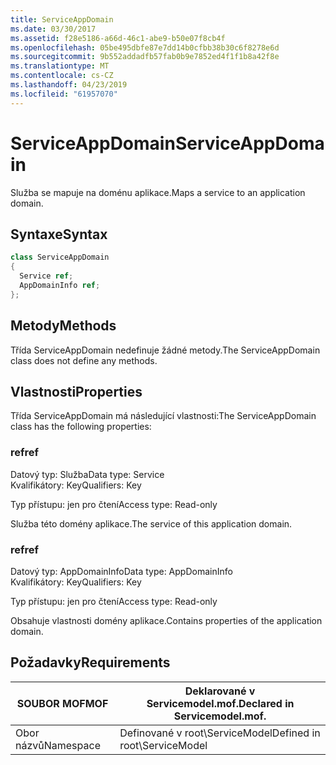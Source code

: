 ```yaml
---
title: ServiceAppDomain
ms.date: 03/30/2017
ms.assetid: f28e5186-a66d-46c1-abe9-b50e07f8cb4f
ms.openlocfilehash: 05be495dbfe87e7dd14b0cfbb38b30c6f8278e6d
ms.sourcegitcommit: 9b552addadfb57fab0b9e7852ed4f1f1b8a42f8e
ms.translationtype: MT
ms.contentlocale: cs-CZ
ms.lasthandoff: 04/23/2019
ms.locfileid: "61957070"
---
```

# <a name="serviceappdomain"></a><span data-ttu-id="46b81-102">ServiceAppDomain</span><span class="sxs-lookup"><span data-stu-id="46b81-102">ServiceAppDomain</span></span>
<span data-ttu-id="46b81-103">Služba se mapuje na doménu aplikace.</span><span class="sxs-lookup"><span data-stu-id="46b81-103">Maps a service to an application domain.</span></span>  
  
## <a name="syntax"></a><span data-ttu-id="46b81-104">Syntaxe</span><span class="sxs-lookup"><span data-stu-id="46b81-104">Syntax</span></span>  
  
```csharp
class ServiceAppDomain  
{  
  Service ref;  
  AppDomainInfo ref;  
};  
```  
  
## <a name="methods"></a><span data-ttu-id="46b81-105">Metody</span><span class="sxs-lookup"><span data-stu-id="46b81-105">Methods</span></span>  
 <span data-ttu-id="46b81-106">Třída ServiceAppDomain nedefinuje žádné metody.</span><span class="sxs-lookup"><span data-stu-id="46b81-106">The ServiceAppDomain class does not define any methods.</span></span>  
  
## <a name="properties"></a><span data-ttu-id="46b81-107">Vlastnosti</span><span class="sxs-lookup"><span data-stu-id="46b81-107">Properties</span></span>  
 <span data-ttu-id="46b81-108">Třída ServiceAppDomain má následující vlastnosti:</span><span class="sxs-lookup"><span data-stu-id="46b81-108">The ServiceAppDomain class has the following properties:</span></span>  
  
### <a name="ref"></a><span data-ttu-id="46b81-109">ref</span><span class="sxs-lookup"><span data-stu-id="46b81-109">ref</span></span>  
 <span data-ttu-id="46b81-110">Datový typ: Služba</span><span class="sxs-lookup"><span data-stu-id="46b81-110">Data type: Service</span></span>  
<span data-ttu-id="46b81-111">Kvalifikátory: Key</span><span class="sxs-lookup"><span data-stu-id="46b81-111">Qualifiers: Key</span></span>  
  
 <span data-ttu-id="46b81-112">Typ přístupu: jen pro čtení</span><span class="sxs-lookup"><span data-stu-id="46b81-112">Access type: Read-only</span></span>  
  
 <span data-ttu-id="46b81-113">Služba této domény aplikace.</span><span class="sxs-lookup"><span data-stu-id="46b81-113">The service of this application domain.</span></span>  
  
### <a name="ref"></a><span data-ttu-id="46b81-114">ref</span><span class="sxs-lookup"><span data-stu-id="46b81-114">ref</span></span>  
 <span data-ttu-id="46b81-115">Datový typ: AppDomainInfo</span><span class="sxs-lookup"><span data-stu-id="46b81-115">Data type: AppDomainInfo</span></span>  
<span data-ttu-id="46b81-116">Kvalifikátory: Key</span><span class="sxs-lookup"><span data-stu-id="46b81-116">Qualifiers: Key</span></span>  
  
 <span data-ttu-id="46b81-117">Typ přístupu: jen pro čtení</span><span class="sxs-lookup"><span data-stu-id="46b81-117">Access type: Read-only</span></span>  
  
 <span data-ttu-id="46b81-118">Obsahuje vlastnosti domény aplikace.</span><span class="sxs-lookup"><span data-stu-id="46b81-118">Contains properties of the application domain.</span></span>  
  
## <a name="requirements"></a><span data-ttu-id="46b81-119">Požadavky</span><span class="sxs-lookup"><span data-stu-id="46b81-119">Requirements</span></span>  
  
|<span data-ttu-id="46b81-120">SOUBOR MOF</span><span class="sxs-lookup"><span data-stu-id="46b81-120">MOF</span></span>|<span data-ttu-id="46b81-121">Deklarované v Servicemodel.mof.</span><span class="sxs-lookup"><span data-stu-id="46b81-121">Declared in Servicemodel.mof.</span></span>|  
|---------|-----------------------------------|  
|<span data-ttu-id="46b81-122">Obor názvů</span><span class="sxs-lookup"><span data-stu-id="46b81-122">Namespace</span></span>|<span data-ttu-id="46b81-123">Definované v root\ServiceModel</span><span class="sxs-lookup"><span data-stu-id="46b81-123">Defined in root\ServiceModel</span></span>|
